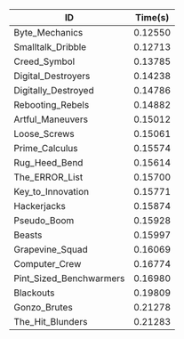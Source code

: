 |ID|Time(s)|
|-|-|
|Byte_Mechanics|0.12550|
|Smalltalk_Dribble|0.12713|
|Creed_Symbol|0.13785|
|Digital_Destroyers|0.14238|
|Digitally_Destroyed|0.14786|
|Rebooting_Rebels|0.14882|
|Artful_Maneuvers|0.15012|
|Loose_Screws|0.15061|
|Prime_Calculus|0.15574|
|Rug_Heed_Bend|0.15614|
|The_ERROR_List|0.15700|
|Key_to_Innovation|0.15771|
|Hackerjacks|0.15874|
|Pseudo_Boom|0.15928|
|Beasts|0.15997|
|Grapevine_Squad|0.16069|
|Computer_Crew|0.16774|
|Pint_Sized_Benchwarmers|0.16980|
|Blackouts|0.19809|
|Gonzo_Brutes|0.21278|
|The_Hit_Blunders|0.21283|
